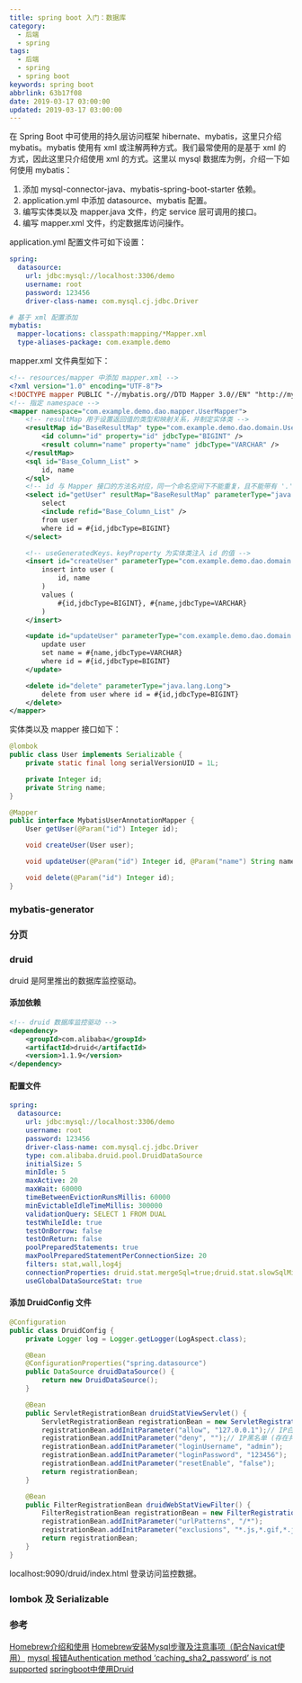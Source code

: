 ```yaml
---
title: spring boot 入门：数据库
category:
  - 后端
  - spring
tags:
  - 后端
  - spring
  - spring boot
keywords: spring boot
abbrlink: 63b17f08
date: 2019-03-17 03:00:00
updated: 2019-03-17 03:00:00
---
```


在 Spring Boot 中可使用的持久层访问框架 hibernate、mybatis，这里只介绍 mybatis。mybatis 使用有 xml 或注解两种方式。我们最常使用的是基于 xml 的方式，因此这里只介绍使用 xml 的方式。这里以 mysql 数据库为例，介绍一下如何使用 mybatis：

1. 添加 mysql-connector-java、mybatis-spring-boot-starter 依赖。
2. application.yml 中添加 datasource、mybatis 配置。
3. 编写实体类以及 mapper.java 文件，约定 service 层可调用的接口。
4. 编写 mapper.xml 文件，约定数据库访问操作。

application.yml 配置文件可如下设置：

```yml
spring:
  datasource:
    url: jdbc:mysql://localhost:3306/demo
    username: root
    password: 123456
    driver-class-name: com.mysql.cj.jdbc.Driver

# 基于 xml 配置添加
mybatis:
  mapper-locations: classpath:mapping/*Mapper.xml
  type-aliases-package: com.example.demo
```

mapper.xml 文件典型如下：

```xml
<!-- resources/mapper 中添加 mapper.xml -->
<?xml version="1.0" encoding="UTF-8"?>
<!DOCTYPE mapper PUBLIC "-//mybatis.org//DTD Mapper 3.0//EN" "http://mybatis.org/dtd/mybatis-3-mapper.dtd" >
<!-- 指定 namespace -->
<mapper namespace="com.example.demo.dao.mapper.UserMapper">
    <!-- resultMap 用于设置返回值的类型和映射关系，并制定实体类 -->
    <resultMap id="BaseResultMap" type="com.example.demo.dao.domain.User" >
        <id column="id" property="id" jdbcType="BIGINT" />
        <result column="name" property="name" jdbcType="VARCHAR" />
    </resultMap>
    <sql id="Base_Column_List" >
        id, name
    </sql>
    <!-- id 与 Mapper 接口的方法名对应，同一个命名空间下不能重复，且不能带有 '.' 号 -->
    <select id="getUser" resultMap="BaseResultMap" parameterType="java.lang.Long">
        select 
        <include refid="Base_Column_List" />
        from user 
        where id = #{id,jdbcType=BIGINT}
    </select>

    <!-- useGeneratedKeys、keyProperty 为实体类注入 id 的值 -->
    <insert id="createUser" parameterType="com.example.demo.dao.domain.User" useGeneratedKeys="true" keyProperty="id">
        insert into user (
            id, name
        )
        values (
            #{id,jdbcType=BIGINT}, #{name,jdbcType=VARCHAR}
        )
    </insert>

    <update id="updateUser" parameterType="com.example.demo.dao.domain.User">
        update user
        set name = #{name,jdbcType=VARCHAR}
        where id = #{id,jdbcType=BIGINT}
    </update>

    <delete id="delete" parameterType="java.lang.Long">
        delete from user where id = #{id,jdbcType=BIGINT}
    </delete>
</mapper>
```

实体类以及 mapper 接口如下：

```java
@lombok
public class User implements Serializable {
    private static final long serialVersionUID = 1L; 

    private Integer id;
    private String name;
}

@Mapper
public interface MybatisUserAnnotationMapper {
    User getUser(@Param("id") Integer id);

    void createUser(User user);

    void updateUser(@Param("id") Integer id, @Param("name") String name);

    void delete(@Param("id") Integer id);
}
```

### mybatis-generator

### 分页

### druid

druid 是阿里推出的数据库监控驱动。

#### 添加依赖

```xml
<!-- druid 数据库监控驱动 -->
<dependency>
    <groupId>com.alibaba</groupId>
    <artifactId>druid</artifactId>
    <version>1.1.9</version>
</dependency>
```

#### 配置文件

```yml
spring:
  datasource:
    url: jdbc:mysql://localhost:3306/demo
    username: root
    password: 123456
    driver-class-name: com.mysql.cj.jdbc.Driver
    type: com.alibaba.druid.pool.DruidDataSource
    initialSize: 5
    minIdle: 5
    maxActive: 20
    maxWait: 60000
    timeBetweenEvictionRunsMillis: 60000
    minEvictableIdleTimeMillis: 300000
    validationQuery: SELECT 1 FROM DUAL
    testWhileIdle: true
    testOnBorrow: false
    testOnReturn: false
    poolPreparedStatements: true
    maxPoolPreparedStatementPerConnectionSize: 20
    filters: stat,wall,log4j
    connectionProperties: druid.stat.mergeSql=true;druid.stat.slowSqlMillis=5000
    useGlobalDataSourceStat: true
```

#### 添加 DruidConfig 文件

```java
@Configuration
public class DruidConfig {
    private Logger log = Logger.getLogger(LogAspect.class);

    @Bean
    @ConfigurationProperties("spring.datasource")
    public DataSource druidDataSource() {
        return new DruidDataSource();
    }

    @Bean
    public ServletRegistrationBean druidStatViewServlet() {
        ServletRegistrationBean registrationBean = new ServletRegistrationBean(new StatViewServlet(), "/druid/*");
        registrationBean.addInitParameter("allow", "127.0.0.1");// IP白名单 (没有配置或者为空，则允许所有访问)
        registrationBean.addInitParameter("deny", "");// IP黑名单 (存在共同时，deny优先于allow)
        registrationBean.addInitParameter("loginUsername", "admin");
        registrationBean.addInitParameter("loginPassword", "123456");
        registrationBean.addInitParameter("resetEnable", "false");
        return registrationBean;
    }

    @Bean
    public FilterRegistrationBean druidWebStatViewFilter() {
        FilterRegistrationBean registrationBean = new FilterRegistrationBean(new WebStatFilter());
        registrationBean.addInitParameter("urlPatterns", "/*");
        registrationBean.addInitParameter("exclusions", "*.js,*.gif,*.jpg,*.bmp,*.png,*.css,*.ico,/druid/*");
        return registrationBean;
    }
}
```

localhost:9090/druid/index.html 登录访问监控数据。

### lombok 及 Serializable

### 参考

[Homebrew介绍和使用](https://www.jianshu.com/p/de6f1d2d37bf)
[Homebrew安装Mysql步骤及注意事项（配合Navicat使用）](https://blog.csdn.net/normalizer/article/details/83478834)
[mysql 报错Authentication method ‘caching_sha2_password’ is not supported](https://blog.csdn.net/u011583336/article/details/80999043)
[springboot中使用Druid](https://www.jianshu.com/p/e3cd2e1c2b0c)